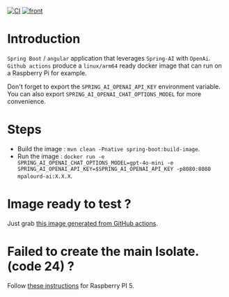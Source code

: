 [![CI](https://github.com/mpalourdio/mpalourd-ai/actions/workflows/main.yml/badge.svg)](https://github.com/mpalourdio/mpalourd-ai/actions/workflows/main.yml)
[![front](https://github.com/mpalourdio/mpalourd-ai/actions/workflows/front.yml/badge.svg)](https://github.com/mpalourdio/mpalourd-ai/actions/workflows/front.yml)

# Introduction

`Spring Boot` / `angular` application that leverages `Spring-AI` with `OpenAi`.
`Github actions` produce a `linux/arm64` ready docker image that can run on a Raspberry Pi for example.

Don't forget to export the `SPRING_AI_OPENAI_API_KEY` environment variable.  
You can also export `SPRING_AI_OPENAI_CHAT_OPTIONS_MODEL` for more convenience.

# Steps

- Build the image : `mvn clean -Pnative spring-boot:build-image`.
- Run the image : `docker run -e SPRING_AI_OPENAI_CHAT_OPTIONS_MODEL=gpt-4o-mini -e SPRING_AI_OPENAI_API_KEY=$SPRING_AI_OPENAI_API_KEY -p8080:8080 mpalourd-ai:X.X.X`.

# Image ready to test ?

Just grab [this image generated from GitHub actions](https://mpalourdio.github.io/mpalourd-ai/mpalourdai.tar).

# Failed to create the main Isolate. (code 24) ?

Follow [these instructions](https://pimylifeup.com/raspberry-pi-page-size/) for Raspberry PI 5.
